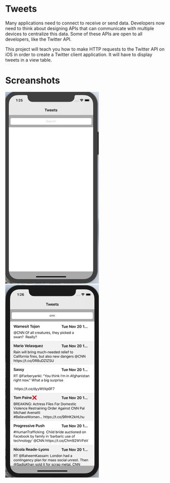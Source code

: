 # Tweets

Many applications need to connect to receive or send data.
Developers now need to think about designing APIs that can communicate with multiple devices to centralize this data. Some of these APIs are open to all developers, like the Twitter API.


This project will teach you how to make HTTP requests to the Twitter API on iOS in order to create a Twitter client application. It will have to display tweets in a view table.


# Screanshots

![alt text](Screenshots/search.png "search...")
![alt text](Screenshots/tweets.png "tweets")